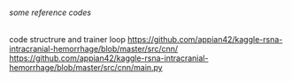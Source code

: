 ###### some reference codes
code structrure and trainer loop
https://github.com/appian42/kaggle-rsna-intracranial-hemorrhage/blob/master/src/cnn/
https://github.com/appian42/kaggle-rsna-intracranial-hemorrhage/blob/master/src/cnn/main.py


